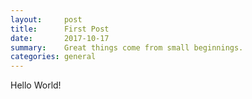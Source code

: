 ```yaml
---
layout:     post
title:      First Post
date:       2017-10-17
summary:    Great things come from small beginnings.
categories: general
---
```


Hello World!
